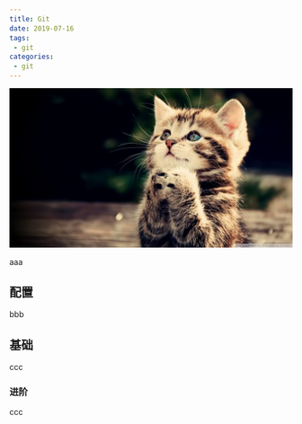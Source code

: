 ```yaml
---
title: Git
date: 2019-07-16
tags:
 - git
categories: 
 - git
---
```


![cat](../../.vuepress/public/cat-01.png)

aaa

## 配置

bbb

## 基础

ccc

### 进阶

ccc
